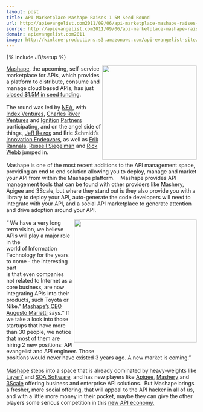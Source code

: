 ```yaml
---
layout: post
title: API Marketplace Mashape Raises 1 5M Seed Round
url: http://apievangelist.com2011/09/06/api-marketplace-mashape-raises-1.5m-seed-round/
source: http://apievangelist.com2011/09/06/api-marketplace-mashape-raises-1.5m-seed-round/
domain: apievangelist.com2011
image: http://kinlane-productions.s3.amazonaws.com/api-evangelist-site/blog/mashape-logo.png
---
```

{% include JB/setup %}<p>
     <a href="http://www.mashape.com/"><img src="http://kinlane-productions.s3.amazonaws.com/api-service-providers/mashape-logo.png"  width="250" align="right" /></a>
</p>
<div>
     <span id="internal-source-marker_0.5461832715664059"><a href="http://www.mashape.com/">Mashape</a>, the upcoming, self-service marketplace for APIs, which provides a platform to distribute, consume and manage cloud based APIs, has just <a title="closed 1.5 million in seed funding" href="http://blog.mashape.com/mashape-raises-15m-from-nea-index-crv-jeff-be">closed $1.5M in seed funding</a>.<br />
     <br />
     The round was led by <a title="NEA" href="http://www.crunchbase.com/financial-organization/new-enterprise-associates">NEA</a>, with <a title="Index Ventures" href="http://www.crunchbase.com/financial-organization/index-ventures">Index Ventures</a>, <a title="Charles River Ventures" href="http://www.crunchbase.com/financial-organization/charles-river-ventures">Charles River Ventures</a> and <a title="Ignition Partners" href="http://www.crunchbase.com/financial-organization/ignition-partners">Ignition</a> <a title="Ignition Partners" href="http://www.crunchbase.com/financial-organization/ignition-partners">Partners</a> participating, and on the angel side of things, <a title="Jeff Bezos" href="http://en.wikipedia.org/wiki/Jeff_Bezos">Jeff Bezos</a> and Eric Schmidt’s <a title="Innovative Endeavors" href="http://www.crunchbase.com/financial-organization/innovation-endeavors">Innovation Endeavors</a>, as well as <a title="Erik Rannaia" href="http://www.crunchbase.com/person/erik-rannala">Erik Rannala</a>, <a title="Russ Siegelman" href="http://www.crunchbase.com/person/russell-siegelman">Russell Siegelman</a> and <a title="Rick Web" href="http://www.crunchbase.com/person/rick-webb">Rick Webb</a> jumped in.<br />
     <br />
     Mashape is one of the most recent additions to the API management space, providing an end to end solution allowing you to deploy, manage and market your API from within the Mashape platform.    Mashape provides API management tools that can be found with other providers like Mashery, Apigee and 3Scale, but where they stand out is they also provide you with a library to deploy your API, auto-generate the code developers will need to integrate with your API, and a social API marketplace to generate attention and drive adoption around your API.<br />
     <br />
     <img src="http://kinlane-productions.s3.amazonaws.com/api-service-providers/mashape/Mashape-Tag-Cloud.png"  width="325" align="right" />“ We have a very long term vision, we believe APIs will play a major role in the<br />
     world of Information Technology for the years to come - the interesting part<br />
     is that even companies not related to Internet as a core business, are now<br />
     integrating APIs into their products, such Toyota or Nike.” <a title="Mashape's CEO Augusto Marietti" href="http://twitter.com/!/sinzone">Mashape’s CEO</a><a title="Mashape's CEO Augusto Marietti" href="http://twitter.com/!/sinzone"><br /></a><a title="Mashape's CEO Augusto Marietti" href="http://twitter.com/!/sinzone">Augusto Marietti</a> says.“ If we take a look into those startups that have more than 30 people, we notice that most of them are hiring 2 new positions: API evangelist and API engineer. Those<br />
     positions would never have existed 3 years ago. A new market is coming.”<br />
     <br />
     <a title="Mashape" href="http://apievangelist.com/serviceproviders/mashape.php">Mashape</a> steps into a space that is already dominated by heavy-weights like <a title="Layer7" href="/2011/06/17/layer-7-technologies-launches-new-api-portal/">Layer7</a> and <a title="SOA Software" href="http://www.soa.com/">SOA Software</a>, and has new players like <a title="Apigee" href="http://apievangelist.com/serviceproviders/apigee.php">Apigee</a>, <a title="Mashery" href="http://apievangelist.com/serviceproviders/mashery.php">Mashery</a> and <a title="3Scale" href="http://apievangelist.com/serviceproviders/3scale.php">3Scale</a> offering business and enterprise API solutions.  But Mashape brings a fresher, more social offering, that will appeal to the API hacker in all of us, and with a little more money in their pocket, maybe they can give the other players some serious competition in this <a href="/2011/01/19/the-new-api-economy/">new API economy.</a>
</div>
